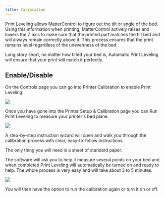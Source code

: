 ```yaml
---
title: Calibration
---
```


Print Leveling allows MatterControl to figure out the tilt or angle of the bed. Using this information when printing, MatterControl actively raises and lowers the Z axis to make sure that the printed part matches the tilt bed and will always remain correctly above it. This process ensures that the print remains level regardless of the unevenness of the bed.

Long story short, no matter how tilted your bed is, Automatic Print Leveling will ensure that your print will match it perfectly.

## Enable/Disable

On the Controls page you can go into Printer Calibration to enable Print Leveling.

![](https://lh3.googleusercontent.com/eCe0uWImo0urmud8MHkUkVShyfpKmUqEeSQlzyloYNb_BOFbDKBLaoNn4eOKJizpGjMCOM9wTMkQIOBc94xVe77PoETlphV75kMh4-c)

Once you have gone into the Printer Setup & Calibration page you can Run Print Leveling to measure your printer's bed plane.

![](https://lh3.googleusercontent.com/uH5vz5MA1y3m_jt6bZdcvwGoUUCGmnYx5OIvGweZ5nuDT3XYjY7sv2GoNwva55mcJ3nNFodG5qS0TLV03wr-KkfyDzrImv7nf8xSJio)

A step-by-step instruction wizard will open and walk you through the calibration process with clear, easy-to-follow instructions.

The only thing you will need is a sheet of standard paper.

The software will ask you to help it measure several points on your bed and when completed Print Leveling will automatically be turned on and ready to help. The whole process is very easy and will take about 3 to 5 minutes.

![](https://lh3.googleusercontent.com/9h0J7saURC2aRaAxGsCjWEhsv_U_6Ge8o2b4OaD5jU67vkhBuHJRW9bw7yWFrhiWoBsjxmXWFBEHOEialzf5F7XNnhzbgmCdFb8ODvY)

You will then have the option to run the calibration again or turn it on or off.